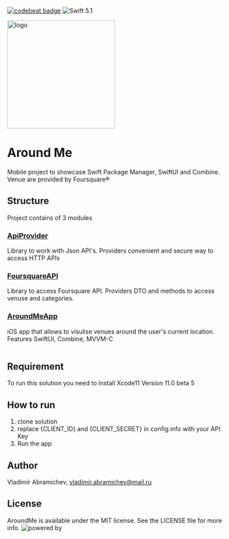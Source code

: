 [![codebeat badge](https://codebeat.co/badges/0711f644-38b5-4b49-9528-caaeb3c32c82)](https://codebeat.co/projects/github-com-descorp-around-me-master)
![Swift 5.1](https://img.shields.io/badge/Swift-5.1-green.svg?style=flat)

<img src="https://uc4fa62d35412d522e669c49f804.previews.dropboxusercontent.com/p/thumb/AAhm9FVZ3GY9S7_n40KedlXvAeLMt9PGCiA-GvtmORDtJDGLcgWNWTm_kRUkFgWiott1qujCpT2MED14J8bjL1Arg8Huw-7-cLT5_XDG9nsTbWHV2SXrx8l9lPP_5QTo1Lh-Y95l3aXKcEeZIOhaP7SvFAXvXhKBBXJTqiGZnYRvHkCaJz9subOoan4tAs5PbSav7Ax0dQjJJmz4rEBZIv_TVypdFGEMDjdgZKM5hewScIUEKfttCpAyQ6i7gVSvCAlAZjqWK6floTdfUyP-15vERFMdVyW5uVhwDirDSaO8CMSIjN4IgxOVViib4PIztCrZ5ZRvAsJDvAZwno8B6cBV/p.png?fv_content=true&size_mode=5" alt="logo" width="250"/>

# Around Me
Mobile project to showcase Swift Package Manager, SwiftUI and Combine.
Venue are provided by Foursquare®

## Structure
Project contains of 3 modules

### [ApiProvider](https://github.com/descorp/around-me/blob/develop/ApiProvider/README.md)
Library to work with Json API's. Providers convenient and secure way to access HTTP APIs

### [FoursquareAPI](https://github.com/descorp/around-me/blob/develop/FoursquareAPI/README.md)
Library to access Foursquare API. 
Providers DTO and methods to access venuse and categories.

### [AroundMeApp](https://github.com/descorp/around-me/blob/develop/AroundMeApp/README.md)
iOS app that allows to visulise venues around the user's current location.
Features SwiftUI, Combine, MVVM-C

![]()

## Requirement
To run this solution you need to install Xcode11 Version 11.0 beta 5

## How to run
1. clone solution
2. replace {CLIENT_ID} and {CLIENT_SECRET} in config.info with your API Key
3. Run the app

## Author

Vladimir Abramichev, vladimir.abramichev@mail.ru

## License

AroundMe is available under the MIT license. See the LICENSE file for more info.
![powered by](https://uc281c5b026bc9352084f0ed0eb7.previews.dropboxusercontent.com/p/thumb/AAjpI1I0kIcHLds7nwE26sTjotwhWrRD-RhGpMDA67zoE-JmSez3PrH97KuOQ3pFkObBwePccpo-conca0UsxmYzgO9np1Jel7hNslYGxB7Jfjw-dHIPmzGg5Od6VqGu0tq8D2L8xMH-3T-Cf5e2rLHkxa2wuVN9uHmf7Rf8HIWOJfkub9X6cCrtxmvl9NsyZoX0yOSHHfZMErlldty5hpbzXKVm_GA4ffnBYAogEYV3hO43iIJwSFaFBNVbHkuWu86F6gXQ0iNJ5IwlqT8mfb-Vl7JbpcAEMago13v47jIHH15bp1s7YuuXubXv87y9LnPglyz-FBnDB7Rg_-zu5R7g/p.png?fv_content=true&size_mode=5)

